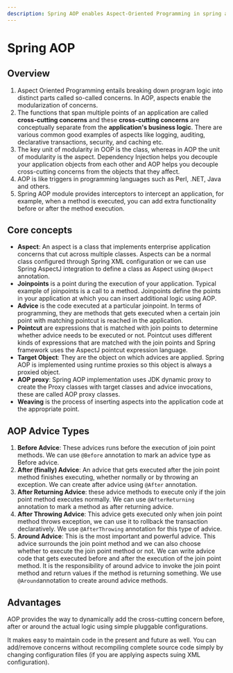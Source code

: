```yaml
---
description: Spring AOP enables Aspect-Oriented Programming in spring applications.
---
```


# Spring AOP

## Overview

1. Aspect Oriented Programming entails breaking down program logic into distinct parts called so-called concerns. In AOP, aspects enable the modularization of concerns. 
2. The functions that span multiple points of an application are called **cross-cutting concerns** and these **cross-cutting concerns** are conceptually separate from the **application's business logic**. There are various common good examples of aspects like logging, auditing, declarative transactions, security, and caching etc. 
3. The key unit of modularity in OOP is the class, whereas in AOP the unit of modularity is the aspect. Dependency Injection helps you decouple your application objects from each other and AOP helps you decouple cross-cutting concerns from the objects that they affect. 
4. AOP is like triggers in programming languages such as Perl, .NET, Java and others. 
5. Spring AOP module provides interceptors to intercept an application, for example, when a method is executed, you can add extra functionality before or after the method execution.

## Core concepts

* **Aspect**: An aspect is a class that implements enterprise application concerns that cut across multiple classes. Aspects can be a normal class configured through Spring XML configuration or we can use Spring AspectJ integration to define a class as Aspect using `@Aspect` annotation.
* **Joinpoints** is a point during the execution of your application. Typical example of joinpoints is a call to a method. Joinpoints define the points in your application at which you can insert additional logic using AOP.
* **Advice** is the code executed at a particular joinpoint. In terms of programming, they are methods that gets executed when a certain join point with matching pointcut is reached in the application. 
* **Pointcut** are expressions that is matched with join points to determine whether advice needs to be executed or not. Pointcut uses different kinds of expressions that are matched with the join points and Spring framework uses the AspectJ pointcut expression language.
* **Target Object**: They are the object on which advices are applied. Spring AOP is implemented using runtime proxies so this object is always a proxied object.
* **AOP proxy**: Spring AOP implementation uses JDK dynamic proxy to create the Proxy classes with target classes and advice invocations, these are called AOP proxy classes.
* **Weaving** is the process of inserting aspects into the application code at the appropriate point. 

## AOP Advice Types

1. **Before Advice**: These advices runs before the execution of join point methods. We can use `@Before` annotation to mark an advice type as Before advice.
2. **After \(finally\) Advice**: An advice that gets executed after the join point method finishes executing, whether normally or by throwing an exception. We can create after advice using `@After` annotation.
3. **After Returning Advice**: these advice methods to execute only if the join point method executes normally. We can use `@AfterReturning` annotation to mark a method as after returning advice.
4. **After Throwing Advice**: This advice gets executed only when join point method throws exception, we can use it to rollback the transaction declaratively. We use `@AfterThrowing` annotation for this type of advice.
5. **Around Advice**: This is the most important and powerful advice. This advice surrounds the join point method and we can also choose whether to execute the join point method or not. We can write advice code that gets executed before and after the execution of the join point method. It is the responsibility of around advice to invoke the join point method and return values if the method is returning something. We use `@Around`annotation to create around advice methods.

## Advantages

AOP provides the way to dynamically add the cross-cutting concern before, after or around the actual logic using simple pluggable configurations. 

It makes easy to maintain code in the present and future as well. You can add/remove concerns without recompiling complete source code simply by changing configuration files \(if you are applying aspects suing XML configuration\).

